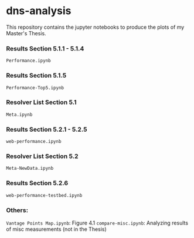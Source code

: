 # dns-analysis
This repository contains the jupyter notebooks to produce the plots of my Master's Thesis.

### Results Section 5.1.1 - 5.1.4
`Performance.ipynb`

### Results Section 5.1.5
`Performance-Top5.ipynb`

### Resolver List Section 5.1
`Meta.ipynb`

### Results Section 5.2.1 - 5.2.5
`web-performance.ipynb`

### Resolver List Section 5.2
`Meta-NewData.ipynb`

### Results Section 5.2.6
`web-performance-testbed.ipynb`

### Others:
`Vantage Points Map.ipynb`: Figure 4.1
`compare-misc.ipynb`: Analyzing results of misc measurements (not in the Thesis)
